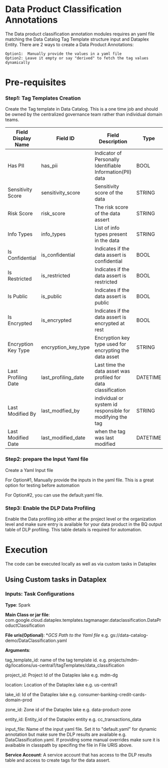 # Data Product Classification Annotations 

The Data product classification annotation modules requires an yaml file matching the Data Catalog Tag Template structure input and Dataplex Entity. There are 2 ways to create a Data Product Annotations:
    
    Option1:  Manually provide the values in a yaml file
    Option2: Leave it empty or say "derived" to fetch the tag values dynamically



# Pre-requisites

### Step1: Tag Templates Creation
 Create the Tag template in Data Catalog. This is a one time job and should be owned by the centralized governance team rather than individual domain teams. 


| Field Display Name  | Field ID | Field Description  | Type |  Is Field required |
| ------------- | ------------- | ------------- | ------------- | ------------- |
| Has PII | has_pii  | Indicator of Personally Identifiable Information(PII) data	  | BOOL  | Content Cell  |
| Sensitivity Score  | sensitivity_score  | Sensitivity score of the data  | STRING | Content Cell  |
| Risk Score | risk_score  | The risk score of the data assert  | STRING  | Content Cell  |
| Info Types  | info_types  | List of info types present in the data  | STRING  | Content Cell  |
| Is Confidential| is_confidential  | Indicates if the data assert is confidential  | BOOL  | Content Cell  |
| Is Restricted | is_restricted  | Indicates if the data assert is restricted  | BOOL  | Content Cell  |
| Is Public | is_public  | Indicates if the data assert is public  | BOOL  | Content Cell  |
| Is Encrypted | is_encrypted | Indicates if the data assert is encrypted at rest  | BOOL  | Content Cell  |
| Encryption Key Type		 | encryption_key_type  | Encryption key type used for encrypting the data asset	  | STRING  | Content Cell  |
| Last Profiling Date  | last_profiling_date  | Last time the data asset was profiled for data classification	  | DATETIME | Content Cell  |
| Last Modified By | last_modfied_by  | 	individual or system id responsible for modifying the tag | STRING  | Content Cell  |
| Last Modified Date  | last_modified_date  | when the tag was last modified  | DATETIME  | Content Cell  |


### Step2: prepare the Input Yaml file
Create a Yaml Input file

For Option#1, Manually provide the inputs in the yaml file. This is a great option for testing before automation  


For Option#2, you can use the default.yaml file. 

### Step3: Enable the DLP Data Profiling
Enable the Data profiling job either at the project level or the organization level and make sure entry is available for your data product in the BQ output table of DLP profiling. This table details is required for automation. 

# Execution
The code can be executed locally as well as via custom tasks in Dataplex 

## Using Custom tasks in Dataplex 

### Inputs: Task Configurations
**Type**: Spark 

**Main Class or jar file**: com.google.cloud.dataplex.templates.tagmanager.dataclassification.DataProductClassification

**File uris(Optional)**: **GCS Path to the Yaml file* e.g. gs://data-catalog-demo/DataClassification.yaml 

**Arguments**:
 
 tag_template_id: name of the tag template id. e.g. projects/mdm-dg/locations/us-central1/tagTemplates/data_classification

 project_id: Project Id of the Dataplex lake e.g. mdm-dg
 
 location: Location of the Dataplex lake e.g. us-central1
 
 lake_id: Id of the Dataplex lake e.g. consumer-banking-credit-cards-domain-prod
 
 zone_id: Zone id of the Dataplex lake e.g. data-product-zone 
 
 entity_id: Entity_id of the Dataplex entity e.g. cc_transactions_data
 
 input_file: Name of the input yaml file. Set it to "default.yaml" for dynamic annotation but make sure the DLP results are available  e.g. DataClassification.yaml. If providing some manual overrides make sure it is avaibable in classpath by specifing the file in File URIS above. 


**Service Account**:
A service account that has access to the DLP results table and access to create tags for the data assert.










